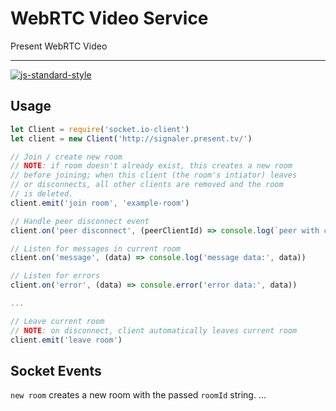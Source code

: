 # WebRTC Video Service
Present WebRTC Video

* * *

[![js-standard-style](https://cdn.rawgit.com/feross/standard/master/badge.svg)](https://github.com/feross/standard)

## Usage

```javascript
let Client = require('socket.io-client')
let client = new Client('http://signaler.present.tv/')

// Join / create new room
// NOTE: if room doesn't already exist, this creates a new room 
// before joining; when this client (the room's intiator) leaves 
// or disconnects, all other clients are removed and the room 
// is deleted.
client.emit('join room', 'example-room')

// Handle peer disconnect event
client.on('peer disconnect', (peerClientId) => console.log(`peer with client id "${peerClientId}" has left`))

// Listen for messages in current room
client.on('message', (data) => console.log('message data:', data))

// Listen for errors
client.on('error', (data) => console.error('error data:', data))

...

// Leave current room
// NOTE: on disconnect, client automatically leaves current room
client.emit('leave room')
```

## Socket Events
`new room` creates a new room with the passed `roomId` string.
...